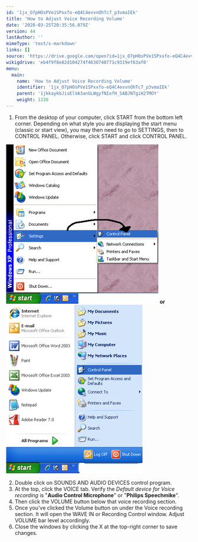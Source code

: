```yaml
---
id: '1jx_O7pHOsPVe1SPxxfo-eQ4C4evvnOhTc7_p3vmaIEk'
title: 'How to Adjust Voice Recording Volume'
date: '2020-03-25T20:35:56.079Z'
version: 44
lastAuthor: ''
mimeType: 'text/x-markdown'
links: []
source: 'https://drive.google.com/open?id=1jx_O7pHOsPVe1SPxxfo-eQ4C4evvnOhTc7_p3vmaIEk'
wikigdrive: 'eb4f9f8e82d104274f4630740771c9319ef63af0'
menu:
  main:
    name: 'How to Adjust Voice Recording Volume'
    identifier: '1jx_O7pHOsPVe1SPxxfo-eQ4C4evvnOhTc7_p3vmaIEk'
    parent: '1jkkaykbJisElVA3anGLWgyfNIofH_SABJNTgiH2TMOY'
    weight: 1330
---
```

1. From the desktop of your computer, click START from the bottom left corner. Depending on what style you are displaying the start menu (classic or start view), you may then need to go to SETTINGS, then to CONTROL PANEL. Otherwise, click START and click CONTROL PANEL.

![](how-to-adjust-voice-recording-volume.assets/100000000000019D000001AF8C5B6348C972F797.png) **or** ![](how-to-adjust-voice-recording-volume.assets/1000000000000172000001C800F7A9565D81AE5D.png)

2. Double click on SOUNDS AND AUDIO DEVICES control program.
3. At the top, click the VOICE tab. Verify the <em>Default device for Voice recording</em> is "<strong>Audio Control Microphone</strong>" or "<strong>Philips Speechmike</strong>".
4. Then click the VOLUME button below that voice recording section.
5. Once you've clicked the Volume button on under the Voice recording section. It will open the WAVE IN or Recording Control window. Adjust VOLUME bar level accordingly.
6. Close the windows by clicking the X at the top-right corner to save changes.
